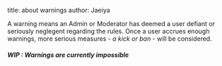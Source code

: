 title: about warnings
author: Jaeiya

A warning means an Admin or Moderator has deemed a user defiant or seriously neglegent regarding the rules. Once a user accrues enough warnings, more serious measures - _a kick or ban_ - will be considered.

##### WIP : Warnings are currently impossible